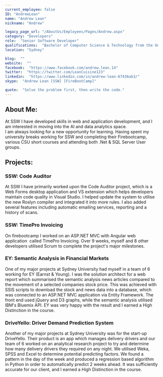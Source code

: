 ```yaml
---
current_employee: false
ID: "AndrewLean"
name: "Andrew Lean"
nickname: "Andrew"

legacy_page_url: "/AboutUs/Employees/Pages/Andrew.aspx"
category: "Developers"
role:  "Senior Software Developer"
qualifications:  "Bachelor of Computer Science & Technology from the University of Sydney"
location: "Sydney"

blog:  ""
website:  ""
facebook:  "https://www.facebook.com/andrew.lean.14"
twitter:  "https://twitter.com/LeanCuisine123"
linkedin:  "https://www.linkedin.com/in/andrew-lean-67436ab3/"
skype:  "Andrew Lean [SSW] [FireBootCamp]"

quote:  "Solve the problem first, then write the code."
---
```


## ​​​​​​​​​​About Me:  

At SSW I have developed skills in web and application development, and I am interested in moving into the AI and data analytics space. ​  
I am always looking for a new opportunity for learning. Having spent my university breaks working for SSW and completing their Firebootcamp, various CSU short courses and attending both .Net & SQL Server User groups. ​  

## Projects:  

### ​​SSW: Code Auditor  

At SSW I have primarily worked upon the Code Auditor project, which is a ​Web Forms desktop application and VS extension which helps developers maintain code quality in Visual Studio. I helped update the system to utilise the new Roslyn compiler​ and integrated it into more rules. ​I also added several features including automatic emailing services, reporting and a history of scans.  

### ​SSW: TimePro Invoicing  

On firebootcamp I worked on an ASP.NET MVC with Angular web application ​ called TimePro Invoicing. Over 9 weeks, myself and 8 other developers utilised Scrum to complete the project's major milestones.  

### ​​​EY: Semantic Analysis in Financial Markets  

One of ​my major projects at Sydney University had myself in a team of 6 working for EY (Earnst & Young). I was the solution architect for a web report which summarised the semantic analysis news articles compared to the movement of a selected companies stock price. This was achieved with SSIS scripts to download the stock and news data into a database, which was connected to an ASP.NET MVC application via Entity Framework. The front end used jQuery and D3 graphs, while the semantic analysis utilised IBM's Bluemix API. EY was very happy with the result and I earned a High Distinction in the course.  

### ​​DriveYello: Driver Demand Prediction System  

Another of my major projects at Sydney University was for the start-up DriveYello. Their product is an app which manages delivery drivers and our team of 6 worked on an analytical research project to try and determine how many delivery drivers they ​required on any night. We utilised Weka, SPSS and Excel to determine potential predicting factors. We found a pattern in the day of the week and produced a regression based algorithm in Python in order to automatically predict 2 weeks ahead. It was sufficiently accurate for our client, and I earned a High Distinction in the course.  
​​​​  
